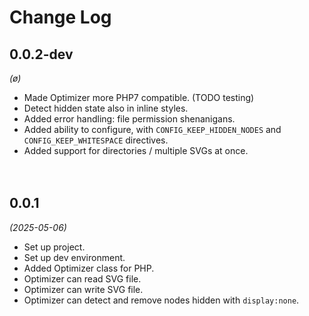 
# Change Log

## 0.0.2-dev
*(ø)*

* Made Optimizer more PHP7 compatible. (TODO  testing)
* Detect hidden state also in inline styles.
* Added error handling: file permission shenanigans.
* Added ability to configure, with `CONFIG_KEEP_HIDDEN_NODES` and `CONFIG_KEEP_WHITESPACE` directives.
* Added support for directories / multiple SVGs at once.


　​

## 0.0.1
*(2025-05-06)*

* Set up project.
* Set up dev environment.
* Added Optimizer class for PHP.
* Optimizer can read SVG file.
* Optimizer can write SVG file.
* Optimizer can detect and remove nodes hidden with `display:none`.

